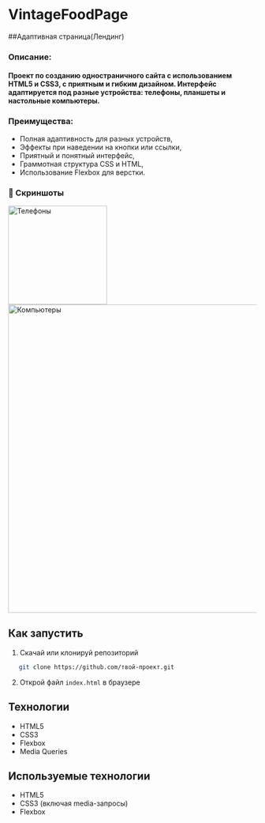 # VintageFoodPage

##Адаптивная страница(Лендинг)

### Описание:

#### Проект по созданию одностраничного сайта с использованием **HTML5** и **CSS3**, с приятным и гибким дизайном. Интерфейс адаптируется под разные устройства: телефоны, планшеты и настольные компьютеры.

### Преимущества:

  + Полная адаптивность для разных устройств,
  + Эффекты при наведении на кнопки или ссылки,
  + Приятный и понятный интерфейс,
  + Граммотная структура CSS и HTML,
  + Использование Flexbox для верстки.

  

### 📸 Скриншоты

<div align="left">

  <img src="Vintage_Food/images/phones.png" width="200" alt="Телефоны" style="vertical-align: top; " />
    <img src="Vintage_Food/images/Computers.png" width="624" alt="Компьютеры" style="vertical-align: top; margin-right: 20px;;"/>
</div>



## Как запустить

1. Скачай или клонируй репозиторий
```bash
   git clone https://github.com/твой-проект.git
```
2. Открой файл `index.html` в браузере

##  Технологии

- HTML5
- CSS3
- Flexbox
- Media Queries

## Используемые технологии

- HTML5
- CSS3 (включая media-запросы)
- Flexbox
